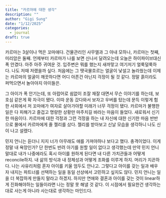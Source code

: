 ```yaml
---
title: "카르마에 대한 생각"
description: ""
author: "Gigi Sung"
date: "1/12/2025"
categories:
  - journal
draft: true
---
```


카르마는 3살이나 먹은 꼬마애다. 건물관리인 사무엘과 그 아내 모하나, 카르마는 첫째, 미리암은 둘째. 언제부터 카르마가 나를 보면 신나서 달려오는데 오늘은 하이파이브대신 폭 안겼다. 아주 아주 귀여운 것. 입주변은 뭐를 했는지 새까맣고 여기저기 얼룩덜룩하다. 나도 저때 저랬을까 싶다. 처음에는 그 땟국물흐르는 얼굴이 낯설고 놀라웠는데 이제는 카르마의 얼굴이 깨끗하다면 어디 아픈건 아닌지 걱정이 될 것 같다. 정말 흙이라도 퍼먹으면서 놀아야지 아이들은. 

그 아이가 폭 안기는데, 또 아랍어로 쉼없이 조잘 재잘 대면서 무슨 이야기를 하는데,  보호심 같은게 확 자극이 됐다. 이따 운동 갔다와서 보자고 우버를 탔는데 문득 이렇게 험한 사회에서 저 꼬마애가 여자로 살아가야할 미래가 너무 걱정이 됐다. 카르마가 불행한 일은 다 피해가고 즐겁고 명랑한 상황만 마주치길 바라는 마음이 들었다. 새로워서 신기한 마음이다. 카르마에 대한 걱정과 그런 걱정을 하는 내 자신에 대한 신기한 마음 반반으로 몰에서 카르마에게 줄 젤리를 샀다. 젤리를 받아보고 신날 모습을 생각하니 나도 신이 나고 설렜다. 

민지 언니는 듣더니 지지 너가 아무래도 애를 가져야하나 보다고 했다. 충격이었다. 이게 정말 내 욕망인가? 단 한번도 반려 아기를 원할 일이 없다고 생각했는데 만약 민지 언니 말대로 내가 나중에라도 혹시 아이를 원하게 된다면 내 다른 가치관들과 어떻게 reconcile하지. 내 삶의 방식과 내 정체성과 어떻게 조화를 이루게 하지. 머리가 지끈하다. 나는 사유리처럼 혼자 아이를 키울 엄두도 안나고. 그렇다고 아이를 갖는 일과 배우자 내지는 파트너를 선택하는 일을 동일 선상에서 고민하고 싶지도 않다. 민지 언니는 일을 더 복잡하게 만들지 말라고 하겠지. 하지만 연애와 결혼과 아이를 갖는 것이 linear하게 진화해야하는 일들이라면 나는 정말 못 해낼 것 같다. 이 시점에서 필요한건 생각하는대로 사는게 아니라 사는대로 생각하는 마인드다. 


